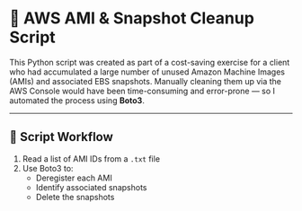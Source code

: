 # 🧹 AWS AMI & Snapshot Cleanup Script

This Python script was created as part of a cost-saving exercise for a client who had accumulated a large number of unused Amazon Machine Images (AMIs) and associated EBS snapshots. Manually cleaning them up via the AWS Console would have been time-consuming and error-prone — so I automated the process using **Boto3**.

---

## 🔁 Script Workflow

1. Read a list of AMI IDs from a `.txt` file  
2. Use Boto3 to:
   - Deregister each AMI
   - Identify associated snapshots
   - Delete the snapshots  
